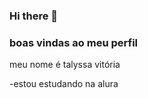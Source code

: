 ### Hi there 👋
### boas vindas ao meu perfil
meu nome é talyssa vitória 

-estou estudando na alura



  
  
  




  
